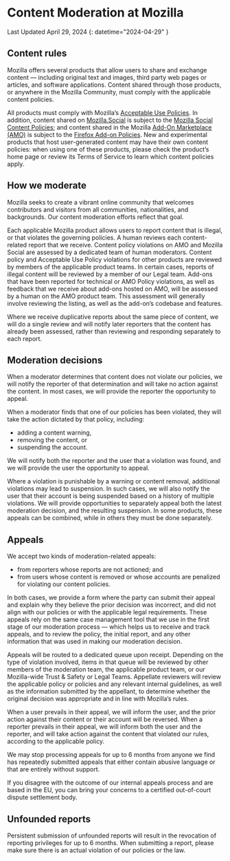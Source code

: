 # Content Moderation at Mozilla

Last Updated April 29, 2024
{: datetime="2024-04-29" }

## Content rules

Mozilla offers several products that allow users to share and exchange content — including original text and images, third party web pages or articles, and software applications. Content shared through those products, or anywhere in the Mozilla Community, must comply with the applicable content policies.

All products must comply with Mozilla’s [Acceptable Use Policies](https://www.mozilla.org/about/legal/acceptable-use). In addition, content shared on [Mozilla.Social](https://mozilla.social) is subject to the [Mozilla Social Content Policies](https://www.mozilla.org/about/governance/policies/social-content-policies); and content shared in the Mozilla [Add-On Marketplace (AMO)](https://addons.mozilla.org/firefox) is subject to the [Firefox Add-on Policies](https://extensionworkshop.com/documentation/publish/add-on-policies). New and experimental products that host user-generated content may have their own content policies: when using one of these products, please check the product’s home page or review its Terms of Service to learn which content policies apply.

## How we moderate

Mozilla seeks to create a vibrant online community that welcomes contributors and visitors from all communities, nationalities, and backgrounds. Our content moderation efforts reflect that goal.

Each applicable Mozilla product allows users to report content that is illegal, or that violates the governing policies. A human reviews each content-related report that we receive. Content policy violations on AMO and Mozilla Social are assessed by a dedicated team of human moderators. Content policy and Acceptable Use Policy violations for other products are reviewed by members of the applicable product teams. In certain cases, reports of illegal content will be reviewed by a member of our Legal team. Add-ons that have been reported for technical or AMO Policy violations, as well as feedback that we receive about add-ons hosted on AMO, will be assessed by a human on the AMO product team. This assessment will generally involve reviewing the listing, as well as the add-on’s codebase and features.

Where we receive duplicative reports about the same piece of content, we will do a single review and will notify later reporters that the content has already been assessed, rather than reviewing and responding separately to each report.

## Moderation decisions

When a moderator determines that content does not violate our policies, we will notify the reporter of that determination and will take no action against the content. In most cases, we will provide the reporter the opportunity to appeal.

When a moderator finds that one of our policies has been violated, they will take the action dictated by that policy, including:

* adding a content warning, 
* removing the content, or 
* suspending the account.

We will notify both the reporter and the user that a violation was found, and we will provide the user the opportunity to appeal.

Where a violation is punishable by a warning or content removal, additional violations may lead to suspension. In such cases, we will also notify the user that their account is being suspended based on a history of multiple violations. We will provide opportunities to separately appeal both the latest moderation decision, and the resulting suspension. In some products, these appeals can be combined, while in others they must be done separately. 

## Appeals

We accept two kinds of moderation-related appeals:

* from reporters whose reports are not actioned; and 
* from users whose content is removed or whose accounts are penalized for violating our content policies.

In both cases, we provide a form where the party can submit their appeal and explain why they believe the prior decision was incorrect, and did not align with our policies or with the applicable legal requirements. These appeals rely on the same case management tool that we use in the first stage of our moderation process — which helps us to receive and track appeals, and to review the policy, the initial report, and any other information that was used in making our moderation decision.

Appeals will be routed to a dedicated queue upon receipt. Depending on the type of violation involved, items in that queue will be reviewed by other members of the moderation team, the applicable product team, or our Mozilla-wide Trust & Safety or Legal Teams. Appellate reviewers will review the applicable policy or policies and any relevant internal guidelines, as well as the information submitted by the appellant, to determine whether the original decision was appropriate and in line with Mozilla’s rules.

When a user prevails in their appeal, we will inform the user, and the prior action against their content or their account will be reversed. When a reporter prevails in their appeal, we will inform both the user and the reporter, and will take action against the content that violated our rules, according to the applicable policy.

We may stop processing appeals for up to 6 months from anyone we find has repeatedly submitted appeals that either contain abusive language or that are entirely without support.

If you disagree with the outcome of our internal appeals process and are based in the EU, you can bring your concerns to a certified out-of-court dispute settlement body.

## Unfounded reports

Persistent submission of unfounded reports will result in the revocation of reporting privileges for up to 6 months. When submitting a report, please make sure there is an actual violation of our policies or the law.
